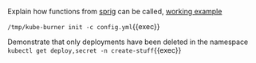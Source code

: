 Explain how functions from [sprig](http://masterminds.github.io/sprig/) can be called, [working example](templates/secret.yml)

`/tmp/kube-burner init -c config.yml`{{exec}}

Demonstrate that only deployments have been deleted in the namespace
`kubectl get deploy,secret -n create-stuff`{{exec}}
